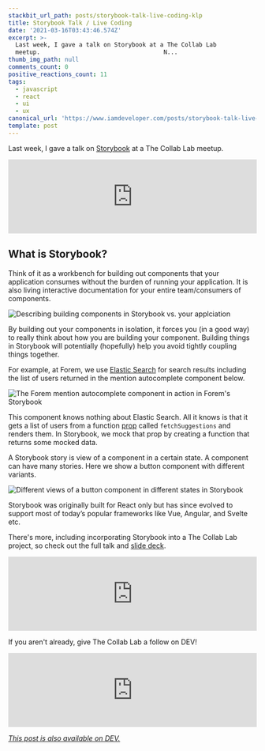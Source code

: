 ```yaml
---
stackbit_url_path: posts/storybook-talk-live-coding-klp
title: Storybook Talk / Live Coding
date: '2021-03-16T03:43:46.574Z'
excerpt: >-
  Last week, I gave a talk on Storybook at a The Collab Lab
  meetup.                                   N...
thumb_img_path: null
comments_count: 0
positive_reactions_count: 11
tags:
  - javascript
  - react
  - ui
  - ux
canonical_url: 'https://www.iamdeveloper.com/posts/storybook-talk-live-coding-klp'
template: post
---
```

Last week, I gave a talk on [Storybook](https://storybook.js.org/) at a The Collab Lab meetup.


<iframe class="liquidTag" src="https://dev.to/embed/twitter?args=1370056928383090689" style="border: 0; width: 100%;"></iframe>


## What is Storybook?

Think of it as a workbench for building out components that your application consumes without the burden of running your application. It is also living interactive documentation for your entire team/consumers of components.

![Describing building components in Storybook vs. your applciation](https://dev-to-uploads.s3.amazonaws.com/uploads/articles/6x3jsi7yoj9id3xyhgg3.png)
 
By building out your components in isolation, it forces you (in a good way) to really think about how you are building your component. Building things in Storybook will potentially (hopefully) help you avoid tightly coupling things together. 

For example, at Forem, we use [Elastic Search](https://www.elastic.co/) for search results including the list of users returned in the mention autocomplete component below.

![The Forem mention autocomplete component in action in Forem's Storybook](https://dev-to-uploads.s3.amazonaws.com/uploads/articles/3s1qbca47opj18adanwh.png)
 
This component knows nothing about Elastic Search. All it knows is that it gets a list of users from a function [prop](https://reactjs.org/docs/components-and-props.html) called 
`fetchSuggestions`
 and renders them. In Storybook, we mock that prop by creating a function that returns some mocked data.

A Storybook story is view of a component in a certain state. A component can have many stories. Here we show a button component with different variants.

![Different views of a button component in different states in Storybook](https://dev-to-uploads.s3.amazonaws.com/uploads/articles/mw0e2cmaf72ybu2t78e4.png)

Storybook was originally built for React only but has since evolved to support most of today’s popular frameworks like Vue, Angular, and Svelte etc.

There's more, including incorporating Storybook into a The Collab Lab project, so check out the full talk and [slide deck](https://iamdeveloper.com/storybook2021).


<iframe class="liquidTag" src="https://dev.to/embed/youtube?args=ypsD-9qQzYg" style="border: 0; width: 100%;"></iframe>


If you aren't already, give The Collab Lab a follow on DEV!


<iframe class="liquidTag" src="https://dev.to/embed/organization?args=the-collab-lab" style="border: 0; width: 100%;"></iframe>




*[This post is also available on DEV.](https://dev.to/nickytonline/storybook-talk-live-coding-klp)*


<script>
const parent = document.getElementsByTagName('head')[0];
const script = document.createElement('script');
script.type = 'text/javascript';
script.src = 'https://cdnjs.cloudflare.com/ajax/libs/iframe-resizer/4.1.1/iframeResizer.min.js';
script.charset = 'utf-8';
script.onload = function() {
    window.iFrameResize({}, '.liquidTag');
};
parent.appendChild(script);
</script>    
